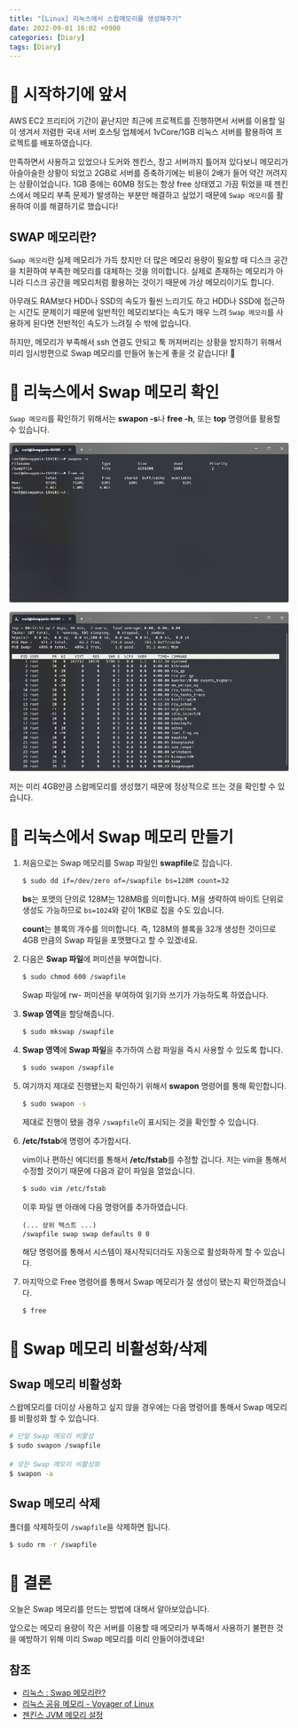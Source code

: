 ```yaml
---
title: "[Linux] 리눅스에서 스왑메모리를 생성해주기"
date: 2022-09-01 16:02 +0900
categories: [Diary]
tags: [Diary]
---
```


# 🛫 시작하기에 앞서

AWS EC2 프리티어 기간이 끝난지만 최근에 프로젝트를 진행하면서 서버를 이용할 일이 생겨서 저렴한 국내 서버 호스팅 업체에서 1vCore/1GB 리눅스 서버를 활용하여 프로젝트를 배포하였습니다.

만족하면서 사용하고 있었으나 도커와 젠킨스, 장고 서버까지 틀어져 있다보니 메모리가 아슬아슬한 상황이 되었고 2GB로 서버를 증축하기에는 비용이 2배가 들어 약간 꺼려지는 상황이었습니다. 1GB 중에는 60MB 정도는 항상 free 상태였고 가끔 튀었을 때 젠킨스에서 메모리 부족 문제가 발생하는 부분만 해결하고 싶었기 때문에 `Swap 메모리`를 활용하여 이를 해결하기로 했습니다! 

## SWAP 메모리란?

`Swap 메모리`란 실제 메모리가 가득 찼지만 더 많은 메모리 용량이 필요할 때 디스크 공간을 치환하여 부족한 메모리를 대체하는 것을 의미합니다. 실제로 존재하는 메모리가 아니라 디스크 공간을 메모리처럼 활용하는 것이기 때문에 가상 메모리이기도 합니다.

아무래도 RAM보다 HDD나 SSD의 속도가 훨씬 느리기도 하고 HDD나 SSD에 접근하는 시간도 문제이기 때문에 일반적인 메모리보다는 속도가 매우 느려 `Swap 메모리`를 사용하게 된다면 전반적인 속도가 느려질 수 밖에 없습니다.

하지만, 메모리가 부족해서 ssh 연결도 안되고 툭 꺼져버리는 상황을 방지하기 위해서 미리 임시방편으로 Swap 메모리를 만들어 놓는게 좋을 것 같습니다! 🥲

# 🫠 리눅스에서 Swap 메모리 확인

`Swap 메모리`를 확인하기 위해서는 **swapon -s**나 **free -h**, 또는 **top** 명령어를 활용할 수 있습니다.

![loading-ag-482](/uploads/swaponfreetop.png)

![loading-ag-488](/uploads/swaponfreetop2.png)

저는 미리 4GB만큼 스왑메모리를 생성했기 때문에 정상적으로 뜨는 것을 확인할 수 있습니다.

# 🐛 리눅스에서 Swap 메모리 만들기

1. 처음으로는 Swap 메모리를 Swap 파일인 **swapfile**로 잡습니다.
   
   ```bash
   $ sudo dd if=/dev/zero of=/swapfile bs=128M count=32
   ```
   
   **bs**는 포맷의 단의로 128M는 128MB를 의미합니다. M을 생략하여 바이트 단위로 생성도 가능하므로 `bs=1024`와 같이 1KB로 집을 수도 있습니다.
   
   **count**는 블록의 개수를 의미합니다. 즉, 128M의 블록을 32개 생성한 것이므로 4GB 만큼의 Swap 파일을 포맷했다고 할 수 있겠네요.

2. 다음은 **Swap 파일**에 퍼미션을 부여합니다.
   
   ```bash
   $ sudo chmod 600 /swapfile
   ```
   
   Swap 파일에 rw- 퍼미션을 부여하여 읽기와 쓰기가 가능하도록 하였습니다.

3. **Swap 영역**을 할당해줍니다.
   
   ```bash
   $ sudo mkswap /swapfile
   ```

4. **Swap 영역**에 **Swap 파일**을 추가하여 스왑 파일을 즉시 사용할 수 있도록 합니다.
   
   ```bash
   $ sudo swapon /swapfile
   ```

5. 여기까지 제대로 진행됐는지 확인하기 위해서 **swapon** 명령어를 통해 확인합니다.
   
   ```bash
   $ sudo swapon -s
   ```
   
   제대로 진행이 됐을 경우 `/swapfile`이 표시되는 것을 확인할 수 있습니다.

6. **/etc/fstab**에 명령어 추가합시다.
   
   vim이나 편하신 에디터를 통해서 **/etc/fstab**를 수정할 겁니다. 저는 vim을 통해서 수정할 것이기 때문에 다음과 같이 파일을 열었습니다.
   
   ```bash
   $ sudo vim /etc/fstab
   ```
   
   이후 파일 맨 아래에 다음 명령어를 추가하였습니다.
   
   ```textile
   (... 상위 텍스트 ...)
   /swapfile swap swap defaults 0 0
   ```
   
   해당 명령어를 통해서 시스템이 재시작되더라도 자동으로 활성화하게 할 수 있습니다.

7. 마지막으로 Free 명령어를 통해서 Swap 메모리가 잘 생성이 됐는지 확인하겠습니다.
   
   ```bash
   $ free
   ```

# 🐋 Swap 메모리 비활성화/삭제

## Swap 메모리 비활성화

스왑메모리를 더이상 사용하고 싶지 않을 경우에는 다음 명령어를 통해서 Swap 메모리를 비활성화 할 수 있습니다.

```bash
# 단일 Swap 메모리 비활성
$ sudo swapon /swapfile

# 모든 Swap 메모리 비활성화
$ swapon -a
```

## Swap 메모리 삭제

폴더를 삭제하듯이 `/swapfile`을 삭제하면 됩니다.

```bash
$ sudo rm -r /swapfile
```

# 🙂 결론

오늘은 Swap 메모리를 만드는 방법에 대해서 알아보았습니다.

앞으로는 메모리 용량이 작은 서버를 이용할 때 메모리가 부족해서 사용하기 불편한 것을 예방하기 위해 미리 Swap 메모리를 미리 만들어야겠네요!

## 참조

- [리눅스 : Swap 메모리란?](https://jw910911.tistory.com/122#:~:text=%EC%8A%A4%EC%99%91%20%EB%A9%94%EB%AA%A8%EB%A6%AC%EB%9E%80%2C%20%EC%8B%A4%EC%A0%9C%20%EB%A9%94%EB%AA%A8%EB%A6%AC,%EB%A9%94%EB%AA%A8%EB%A6%AC%EB%9D%BC%EA%B3%A0%20%ED%95%A0%20%EC%88%98%20%EC%9E%88%EC%8A%B5%EB%8B%88%EB%8B%A4.)
- [리눅스 공유 메모리 - Voyager of Linux](https://linux.systemv.pe.kr/%EB%A6%AC%EB%88%85%EC%8A%A4-%EA%B3%B5%EC%9C%A0-%EB%A9%94%EB%AA%A8%EB%A6%AC/)
- [젠킨스 JVM 메모리 설정](https://devroach.tistory.com/32)

